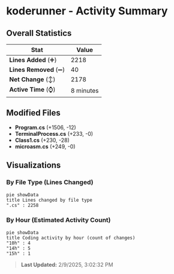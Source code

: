 # koderunner - Activity Summary 

## Overall Statistics

| Stat                   | Value                                                             |
| ---------------------- | ----------------------------------------------------------------- |
| **Lines Added** (➕)   | 2218                                          |
| **Lines Removed** (➖) | 40                                        |
| **Net Change** (↕)    | 2178                |
| **Active Time** (⌚)   | 8 minutes |


## Modified Files
- **Program.cs** (+1506, -12)
- **TerminalProcess.cs** (+233, -0)
- **Class1.cs** (+230, -28)
- **microasm.cs** (+249, -0)

## Visualizations

### By File Type (Lines Changed)

```mermaid
pie showData
title Lines changed by file type
".cs" : 2258
```

### By Hour (Estimated Activity Count)

```mermaid
pie showData
title Coding activity by hour (count of changes)
"10h" : 4
"14h" : 5
"15h" : 1
```


> **Last Updated:** 2/9/2025, 3:02:32 PM